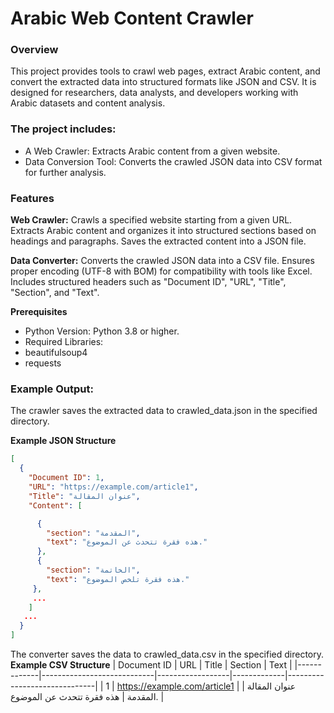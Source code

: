 # Arabic Web Content Crawler
### Overview
This project provides tools to crawl web pages, extract Arabic content, and convert the extracted data into structured formats like JSON and CSV. It is designed for researchers, data analysts, and developers working with Arabic datasets and content analysis.

### The project includes:

- A Web Crawler: Extracts Arabic content from a given website.
- Data Conversion Tool: Converts the crawled JSON data into CSV format for further analysis.

### Features

**Web Crawler:**
 Crawls a specified website starting from a given URL.
 Extracts Arabic content and organizes it into structured sections based on headings and paragraphs.
 Saves the extracted content into a JSON file.

**Data Converter:**
 Converts the crawled JSON data into a CSV file.
 Ensures proper encoding (UTF-8 with BOM) for compatibility with tools like Excel.
 Includes structured headers such as "Document ID", "URL", "Title", "Section", and "Text".

**Prerequisites**
 - Python Version: Python 3.8 or higher.
 - Required Libraries:
 - beautifulsoup4
 - requests

### Example Output:
 The crawler saves the extracted data to crawled_data.json in the specified directory.
 
 **Example JSON Structure**
```json
[
  {
    "Document ID": 1,
    "URL": "https://example.com/article1",
    "Title": "عنوان المقالة",
    "Content": [

      {
        "section": "المقدمة",
        "text": "هذه فقرة تتحدث عن الموضوع."
      },
      {
        "section": "الخاتمة",
        "text": "هذه فقرة تلخص الموضوع."
     },
     ...
    ]
   ...
  }
]
```

The converter saves the data to crawled_data.csv in the specified directory.
**Example CSV Structure**
| Document ID | URL                        | Title            | Section     | Text                         |
|-------------|----------------------------|------------------|-------------|------------------------------|
| 1           | https://example.com/article1 | عنوان المقالة   | المقدمة      | هذه فقرة تتحدث عن الموضوع.   |

